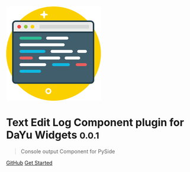 ![logo](_media/logo.svg)

# Text Edit Log Component plugin for DaYu Widgets <small>0.0.1</small>

> Console output Component for PySide

[GitHub](https://github.com/muyr/dayu_widgets_log)
[Get Started](/README.md)
